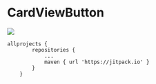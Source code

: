 # CardViewButton
[![](https://jitpack.io/v/findtheway10/CardViewButton.svg)](https://jitpack.io/#findtheway10/CardViewButton)
```
allprojects {
		repositories {
			...
			maven { url 'https://jitpack.io' }
		}
	}
```
